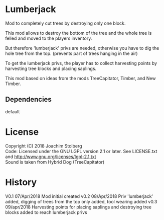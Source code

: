 # Lumberjack

Mod to completely cut trees by destroying only one block.

This mod allows to destroy the bottom of the tree and the whole tree is felled
and moved to the players inventory.

But therefore 'lumberjack' privs are needed, otherwise you have to dig the hole tree from the top.
(prevents part of trees hanging in the air)

To get the lumberjack privs, the player has to collect harvesting points by harvesting tree blocks and placing saplings.

This mod based on ideas from the mods TreeCapitator, Timber, and New Timber.


## Dependencies
default

# License
Copyright (C) 2018 Joachim Stolberg  
Code: Licensed under the GNU LGPL version 2.1 or later. See LICENSE.txt and http://www.gnu.org/licenses/lgpl-2.1.txt  
Sound is taken from Hybrid Dog (TreeCapitator)

# History
V0.1  07/Apr/2018  Mod initial created
v0.2  08/Apr/2018  Priv 'lumberjack' added, digging of trees from the top only added, tool wearing added
v0.3  09/apr/2018  Harvesting points for placing saplings and destroying tree blocks added to reach lumberjack privs
